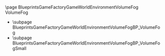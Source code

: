 \page BlueprintsGameFactoryGameWorldEnvironmentVolumeFog VolumeFog
- \subpage BlueprintsGameFactoryGameWorldEnvironmentVolumeFogBP_VolumeFog
- \subpage BlueprintsGameFactoryGameWorldEnvironmentVolumeFogBP_VolumeFogSmall
